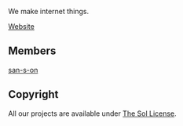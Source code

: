 We make internet things.

[Website](https://191512.xyz/)

## Members

[san-s-on](https://github.com/san-s-on)

## Copyright

All our projects are available under [The Sol License](https://191512.xyz/license).
